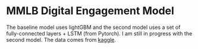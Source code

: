 # MMLB Digital Engagement Model

The baseline model uses lightGBM and the second model uses a set of fully-connected layers + LSTM (from Pytorch). I am still in progress with the second model.
The data comes from [kaggle](https://www.kaggle.com/competitions/mlb-player-digital-engagement-forecasting/data).
